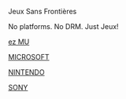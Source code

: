 Jeux Sans Frontières

No platforms. No DRM. Just Jeux!

[ez MU](@EZMU.md)

[MICROSOFT](@MICROSOFT.md)

[NINTENDO](@NINTENDO.md)

[SONY](@SONY.md)
